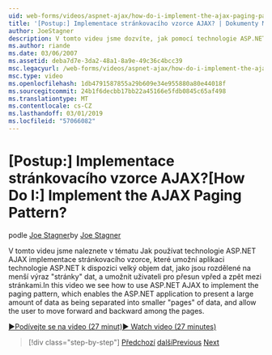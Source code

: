 ```yaml
---
uid: web-forms/videos/aspnet-ajax/how-do-i-implement-the-ajax-paging-pattern
title: '[Postup:] Implementace stránkovacího vzorce AJAX? | Dokumenty Microsoft'
author: JoeStagner
description: V tomto videu jsme dozvíte, jak pomocí technologie ASP.NET AJAX implementace stránkovacího vzorce, které umožní aplikaci technologie ASP.NET k dispozici velký objem dat jako bein...
ms.author: riande
ms.date: 03/06/2007
ms.assetid: deba7d7e-3da2-48a1-8a9e-49c36c4bcc39
msc.legacyurl: /web-forms/videos/aspnet-ajax/how-do-i-implement-the-ajax-paging-pattern
msc.type: video
ms.openlocfilehash: 1db4791587855a29b609e34e955880a80e44018f
ms.sourcegitcommit: 24b1f6decbb17bb22a45166e5fdb0845c65af498
ms.translationtype: MT
ms.contentlocale: cs-CZ
ms.lasthandoff: 03/01/2019
ms.locfileid: "57066082"
---
```

<a name="how-do-i-implement-the-ajax-paging-pattern"></a><span data-ttu-id="92ba3-104">[Postup:] Implementace stránkovacího vzorce AJAX?</span><span class="sxs-lookup"><span data-stu-id="92ba3-104">[How Do I:] Implement the AJAX Paging Pattern?</span></span>
====================
<span data-ttu-id="92ba3-105">podle [Joe Stagner](https://github.com/JoeStagner)</span><span class="sxs-lookup"><span data-stu-id="92ba3-105">by [Joe Stagner](https://github.com/JoeStagner)</span></span>

<span data-ttu-id="92ba3-106">V tomto videu jsme naleznete v tématu Jak používat technologie ASP.NET AJAX implementace stránkovacího vzorce, které umožní aplikaci technologie ASP.NET k dispozici velký objem dat, jako jsou rozdělené na menší výraz "stránky" dat, a umožnit uživateli pro přesun vpřed a zpět mezi stránkami.</span><span class="sxs-lookup"><span data-stu-id="92ba3-106">In this video we see how to use ASP.NET AJAX to implement the paging pattern, which enables the ASP.NET application to present a large amount of data as being separated into smaller "pages" of data, and allow the user to move forward and backward among the pages.</span></span>

[<span data-ttu-id="92ba3-107">&#9654;Podívejte se na video (27 minut)</span><span class="sxs-lookup"><span data-stu-id="92ba3-107">&#9654; Watch video (27 minutes)</span></span>](https://channel9.msdn.com/Blogs/ASP-NET-Site-Videos/how-do-i-implement-the-ajax-paging-pattern)

> [!div class="step-by-step"]
> <span data-ttu-id="92ba3-108">[Předchozí](how-do-i-implement-the-predictive-fetch-pattern-for-ajax.md)
> [další](how-do-i-implement-the-ajax-incremental-page-display-pattern.md)</span><span class="sxs-lookup"><span data-stu-id="92ba3-108">[Previous](how-do-i-implement-the-predictive-fetch-pattern-for-ajax.md)
[Next](how-do-i-implement-the-ajax-incremental-page-display-pattern.md)</span></span>
